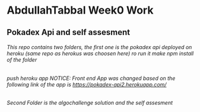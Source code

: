 # AbdullahTabbal Week0 Work

## Pokadex Api and self assesment

###### This repo contains two folders, the first one is the pokadex api deployed on heroku (same repo as herokus was choosen here) ro run it make npm install of the folder

###### push heroku app NOTICE: Front end App was changed based on the following link of the app is https://pokadex-api2.herokuapp.com/

###### Second Folder is the algochallenge solution and the self assesment
